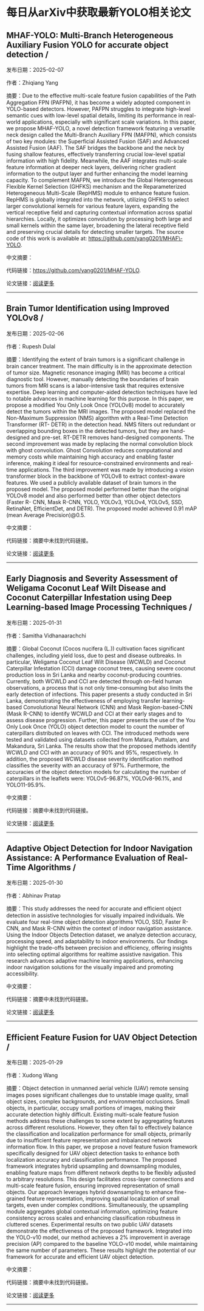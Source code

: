 # 每日从arXiv中获取最新YOLO相关论文


## MHAF\-YOLO: Multi\-Branch Heterogeneous Auxiliary Fusion YOLO for accurate object detection / 

发布日期：2025-02-07

作者：Zhiqiang Yang

摘要：Due to the effective multi\-scale feature fusion capabilities of the Path Aggregation FPN \(PAFPN\), it has become a widely adopted component in YOLO\-based detectors. However, PAFPN struggles to integrate high\-level semantic cues with low\-level spatial details, limiting its performance in real\-world applications, especially with significant scale variations. In this paper, we propose MHAF\-YOLO, a novel detection framework featuring a versatile neck design called the Multi\-Branch Auxiliary FPN \(MAFPN\), which consists of two key modules: the Superficial Assisted Fusion \(SAF\) and Advanced Assisted Fusion \(AAF\). The SAF bridges the backbone and the neck by fusing shallow features, effectively transferring crucial low\-level spatial information with high fidelity. Meanwhile, the AAF integrates multi\-scale feature information at deeper neck layers, delivering richer gradient information to the output layer and further enhancing the model learning capacity. To complement MAFPN, we introduce the Global Heterogeneous Flexible Kernel Selection \(GHFKS\) mechanism and the Reparameterized Heterogeneous Multi\-Scale \(RepHMS\) module to enhance feature fusion. RepHMS is globally integrated into the network, utilizing GHFKS to select larger convolutional kernels for various feature layers, expanding the vertical receptive field and capturing contextual information across spatial hierarchies. Locally, it optimizes convolution by processing both large and small kernels within the same layer, broadening the lateral receptive field and preserving crucial details for detecting smaller targets. The source code of this work is available at: https://github.com/yang0201/MHAF\-YOLO.

中文摘要：


代码链接：https://github.com/yang0201/MHAF-YOLO.

论文链接：[阅读更多](http://arxiv.org/abs/2502.04656v1)

---


## Brain Tumor Identification using Improved YOLOv8 / 

发布日期：2025-02-06

作者：Rupesh Dulal

摘要：Identifying the extent of brain tumors is a significant challenge in brain cancer treatment. The main difficulty is in the approximate detection of tumor size. Magnetic resonance imaging \(MRI\) has become a critical diagnostic tool. However, manually detecting the boundaries of brain tumors from MRI scans is a labor\-intensive task that requires extensive expertise. Deep learning and computer\-aided detection techniques have led to notable advances in machine learning for this purpose. In this paper, we propose a modified You Only Look Once \(YOLOv8\) model to accurately detect the tumors within the MRI images. The proposed model replaced the Non\-Maximum Suppression \(NMS\) algorithm with a Real\-Time Detection Transformer \(RT\- DETR\) in the detection head. NMS filters out redundant or overlapping bounding boxes in the detected tumors, but they are hand\-designed and pre\-set. RT\-DETR removes hand\-designed components. The second improvement was made by replacing the normal convolution block with ghost convolution. Ghost Convolution reduces computational and memory costs while maintaining high accuracy and enabling faster inference, making it ideal for resource\-constrained environments and real\-time applications. The third improvement was made by introducing a vision transformer block in the backbone of YOLOv8 to extract context\-aware features. We used a publicly available dataset of brain tumors in the proposed model. The proposed model performed better than the original YOLOv8 model and also performed better than other object detectors \(Faster R\- CNN, Mask R\-CNN, YOLO, YOLOv3, YOLOv4, YOLOv5, SSD, RetinaNet, EfficientDet, and DETR\). The proposed model achieved 0.91 mAP \(mean Average Precision\)@0.5.

中文摘要：


代码链接：摘要中未找到代码链接。

论文链接：[阅读更多](http://arxiv.org/abs/2502.03746v1)

---


## Early Diagnosis and Severity Assessment of Weligama Coconut Leaf Wilt Disease and Coconut Caterpillar Infestation using Deep Learning\-based Image Processing Techniques / 

发布日期：2025-01-31

作者：Samitha Vidhanaarachchi

摘要：Global Coconut \(Cocos nucifera \(L.\)\) cultivation faces significant challenges, including yield loss, due to pest and disease outbreaks. In particular, Weligama Coconut Leaf Wilt Disease \(WCWLD\) and Coconut Caterpillar Infestation \(CCI\) damage coconut trees, causing severe coconut production loss in Sri Lanka and nearby coconut\-producing countries. Currently, both WCWLD and CCI are detected through on\-field human observations, a process that is not only time\-consuming but also limits the early detection of infections. This paper presents a study conducted in Sri Lanka, demonstrating the effectiveness of employing transfer learning\-based Convolutional Neural Network \(CNN\) and Mask Region\-based\-CNN \(Mask R\-CNN\) to identify WCWLD and CCI at their early stages and to assess disease progression. Further, this paper presents the use of the You Only Look Once \(YOLO\) object detection model to count the number of caterpillars distributed on leaves with CCI. The introduced methods were tested and validated using datasets collected from Matara, Puttalam, and Makandura, Sri Lanka. The results show that the proposed methods identify WCWLD and CCI with an accuracy of 90% and 95%, respectively. In addition, the proposed WCWLD disease severity identification method classifies the severity with an accuracy of 97%. Furthermore, the accuracies of the object detection models for calculating the number of caterpillars in the leaflets were: YOLOv5\-96.87%, YOLOv8\-96.1%, and YOLO11\-95.9%.

中文摘要：


代码链接：摘要中未找到代码链接。

论文链接：[阅读更多](http://arxiv.org/abs/2501.18835v1)

---


## Adaptive Object Detection for Indoor Navigation Assistance: A Performance Evaluation of Real\-Time Algorithms / 

发布日期：2025-01-30

作者：Abhinav Pratap

摘要：This study addresses the need for accurate and efficient object detection in assistive technologies for visually impaired individuals. We evaluate four real\-time object detection algorithms YOLO, SSD, Faster R\-CNN, and Mask R\-CNN within the context of indoor navigation assistance. Using the Indoor Objects Detection dataset, we analyze detection accuracy, processing speed, and adaptability to indoor environments. Our findings highlight the trade\-offs between precision and efficiency, offering insights into selecting optimal algorithms for realtime assistive navigation. This research advances adaptive machine learning applications, enhancing indoor navigation solutions for the visually impaired and promoting accessibility.

中文摘要：


代码链接：摘要中未找到代码链接。

论文链接：[阅读更多](http://arxiv.org/abs/2501.18444v1)

---


## Efficient Feature Fusion for UAV Object Detection / 

发布日期：2025-01-29

作者：Xudong Wang

摘要：Object detection in unmanned aerial vehicle \(UAV\) remote sensing images poses significant challenges due to unstable image quality, small object sizes, complex backgrounds, and environmental occlusions. Small objects, in particular, occupy small portions of images, making their accurate detection highly difficult. Existing multi\-scale feature fusion methods address these challenges to some extent by aggregating features across different resolutions. However, they often fail to effectively balance the classification and localization performance for small objects, primarily due to insufficient feature representation and imbalanced network information flow. In this paper, we propose a novel feature fusion framework specifically designed for UAV object detection tasks to enhance both localization accuracy and classification performance. The proposed framework integrates hybrid upsampling and downsampling modules, enabling feature maps from different network depths to be flexibly adjusted to arbitrary resolutions. This design facilitates cross\-layer connections and multi\-scale feature fusion, ensuring improved representation of small objects. Our approach leverages hybrid downsampling to enhance fine\-grained feature representation, improving spatial localization of small targets, even under complex conditions. Simultaneously, the upsampling module aggregates global contextual information, optimizing feature consistency across scales and enhancing classification robustness in cluttered scenes. Experimental results on two public UAV datasets demonstrate the effectiveness of the proposed framework. Integrated into the YOLO\-v10 model, our method achieves a 2% improvement in average precision \(AP\) compared to the baseline YOLO\-v10 model, while maintaining the same number of parameters. These results highlight the potential of our framework for accurate and efficient UAV object detection.

中文摘要：


代码链接：摘要中未找到代码链接。

论文链接：[阅读更多](http://arxiv.org/abs/2501.17983v2)

---

